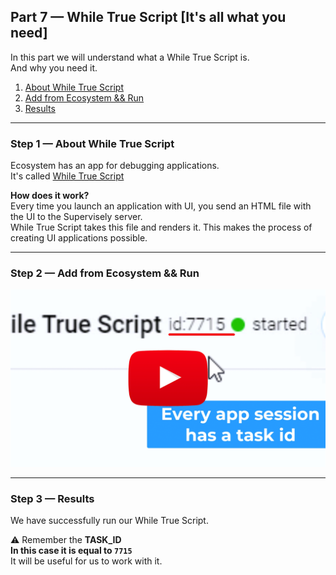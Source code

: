 
<div align="left" markdown>

## **Part 7 — While True Script [It's all what you need]**  
</div>  

In this part we will understand what a While True Script is.  
And why you need it.


1. <a href="#step-1--about-while-true-script">About While True Script</a>
2. <a href="#step-2--add-from-ecosystem--run">Add from Ecosystem && Run</a>
3. <a href="#step-3--results">Results</a>



---
### Step 1 — About While True Script

Ecosystem has an app for debugging applications.  
It's called [While True Script](https://app.supervise.ly/ecosystem/apps/while-true-script)

**How does it work?**  
Every time you launch an application with UI, you send an HTML file with the UI to the Supervisely server.  
While True Script takes this file and renders it. This makes the process of creating UI applications possible.

---
### Step 2 — Add from Ecosystem && Run

<a data-key="sly-embeded-video-link" href="https://youtu.be/CXFvMmJ1IHI" data-video-code="CXFvMmJ1IHI">
    <img src="https://github.com/supervisely-ecosystem/how-to-create-app/blob/master/chapter-03-ui/part-07-while-true-script/media/video-preview.png" alt="SLY_EMBEDED_VIDEO_LINK"  style="max-width:100%;">
</a>


---
### Step 3 — Results

We have successfully run our While True Script.  

⚠️ Remember the **TASK_ID**  
**In this case it is equal to `7715`**  
It will be useful for us to work with it.

